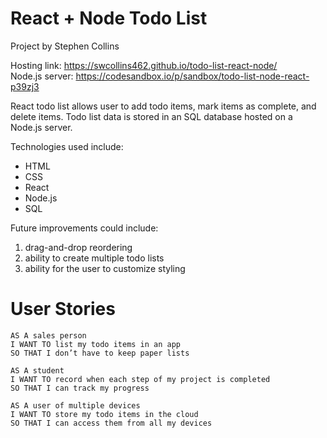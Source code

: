 # React + Node Todo List

Project by Stephen Collins

Hosting link: https://swcollins462.github.io/todo-list-react-node/  
Node.js server: https://codesandbox.io/p/sandbox/todo-list-node-react-p39zj3

React todo list allows user to add todo items, mark items as complete, and delete items. Todo list data is stored in an SQL database hosted on a Node.js server.

Technologies used include:

- HTML
- CSS
- React
- Node.js
- SQL

Future improvements could include:

1. drag-and-drop reordering
2. ability to create multiple todo lists
3. ability for the user to customize styling

# User Stories

```
AS A sales person
I WANT TO list my todo items in an app
SO THAT I don’t have to keep paper lists

AS A student
I WANT TO record when each step of my project is completed
SO THAT I can track my progress

AS A user of multiple devices
I WANT TO store my todo items in the cloud
SO THAT I can access them from all my devices
```

